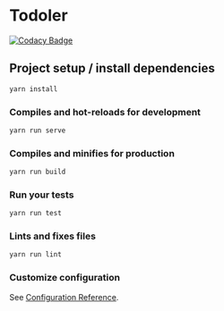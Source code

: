 # Todoler

[![Codacy Badge](https://api.codacy.com/project/badge/Grade/9aa098bf2f3b4ee7a8bf7c34db5652bb)](https://app.codacy.com/app/caleb_5/todoler?utm_source=github.com&utm_medium=referral&utm_content=Steffan153/todoler&utm_campaign=Badge_Grade_Dashboard)

## Project setup / install dependencies

```bash
yarn install
```

### Compiles and hot-reloads for development

```bash
yarn run serve
```

### Compiles and minifies for production

```bash
yarn run build
```

### Run your tests

```bash
yarn run test
```

### Lints and fixes files

```bash
yarn run lint
```

### Customize configuration

See [Configuration Reference](https://cli.vuejs.org/config/).
